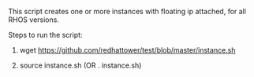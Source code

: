 This script creates one or more instances with floating ip attached, for all RHOS versions.

Steps to run the script:

1. wget https://github.com/redhattower/test/blob/master/instance.sh

2. source instance.sh (OR . instance.sh)
